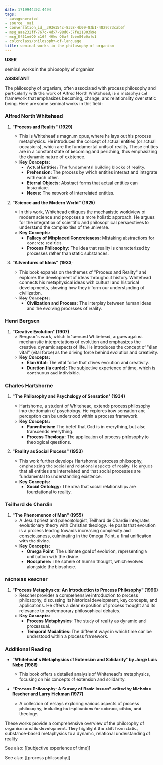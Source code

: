 ```yaml
---
date: 1719944302.4494
tags:
- autogenerated
- source__oai
- conversation_id__3936154c-8378-4b09-83b1-4829d73cab5f
- msg_aaa232ff-767c-4d57-98d0-37fe21803b9e
- msg_5f81ed90-c164-49bc-98af-8bbe56e0a4c1
- colorclass/philosophy-of-language
title: seminal works in the philosophy of organism
---
```


**USER**

seminal works in the philosophy of organism


**ASSISTANT**

The philosophy of organism, often associated with process philosophy and particularly with the work of Alfred North Whitehead, is a metaphysical framework that emphasizes becoming, change, and relationality over static being. Here are some seminal works in this field:

### Alfred North Whitehead

1. **"Process and Reality" (1929)**
   - This is Whitehead's magnum opus, where he lays out his process metaphysics. He introduces the concept of actual entities (or actual occasions), which are the fundamental units of reality. These entities are in a constant state of becoming and perishing, thus emphasizing the dynamic nature of existence.
   - **Key Concepts:**
     - **Actual Entities:** The fundamental building blocks of reality.
     - **Prehension:** The process by which entities interact and integrate with each other.
     - **Eternal Objects:** Abstract forms that actual entities can instantiate.
     - **Nexus:** The network of interrelated entities.

2. **"Science and the Modern World" (1925)**
   - In this work, Whitehead critiques the mechanistic worldview of modern science and proposes a more holistic approach. He argues for the integration of scientific and philosophical perspectives to understand the complexities of the universe.
   - **Key Concepts:**
     - **Fallacy of Misplaced Concreteness:** Mistaking abstractions for concrete realities.
     - **Process Philosophy:** The idea that reality is characterized by processes rather than static substances.

3. **"Adventures of Ideas" (1933)**
   - This book expands on the themes of "Process and Reality" and explores the development of ideas throughout history. Whitehead connects his metaphysical ideas with cultural and historical developments, showing how they inform our understanding of civilization.
   - **Key Concepts:**
     - **Civilization and Process:** The interplay between human ideas and the evolving processes of reality.

### Henri Bergson

1. **"Creative Evolution" (1907)**
   - Bergson's work, which influenced Whitehead, argues against mechanistic interpretations of evolution and emphasizes the creative, dynamic aspects of life. He introduces the concept of "élan vital" (vital force) as the driving force behind evolution and creativity.
   - **Key Concepts:**
     - **Élan Vital:** The vital force that drives evolution and creativity.
     - **Duration (la durée):** The subjective experience of time, which is continuous and indivisible.

### Charles Hartshorne

1. **"The Philosophy and Psychology of Sensation" (1934)**
   - Hartshorne, a student of Whitehead, extends process philosophy into the domain of psychology. He explores how sensation and perception can be understood within a process framework.
   - **Key Concepts:**
     - **Panentheism:** The belief that God is in everything, but also transcends everything.
     - **Process Theology:** The application of process philosophy to theological questions.

2. **"Reality as Social Process" (1953)**
   - This work further develops Hartshorne's process philosophy, emphasizing the social and relational aspects of reality. He argues that all entities are interrelated and that social processes are fundamental to understanding existence.
   - **Key Concepts:**
     - **Social Ontology:** The idea that social relationships are foundational to reality.

### Teilhard de Chardin

1. **"The Phenomenon of Man" (1955)**
   - A Jesuit priest and paleontologist, Teilhard de Chardin integrates evolutionary theory with Christian theology. He posits that evolution is a process leading towards increasing complexity and consciousness, culminating in the Omega Point, a final unification with the divine.
   - **Key Concepts:**
     - **Omega Point:** The ultimate goal of evolution, representing a unification with the divine.
     - **Noosphere:** The sphere of human thought, which evolves alongside the biosphere.

### Nicholas Rescher

1. **"Process Metaphysics: An Introduction to Process Philosophy" (1996)**
   - Rescher provides a comprehensive introduction to process philosophy, discussing its historical development, key concepts, and applications. He offers a clear exposition of process thought and its relevance to contemporary philosophical debates.
   - **Key Concepts:**
     - **Process Metaphysics:** The study of reality as dynamic and processual.
     - **Temporal Modalities:** The different ways in which time can be understood within a process framework.

### Additional Reading

- **"Whitehead's Metaphysics of Extension and Solidarity" by Jorge Luis Nobo (1986)**
  - This book offers a detailed analysis of Whitehead's metaphysics, focusing on his concepts of extension and solidarity.

- **"Process Philosophy: A Survey of Basic Issues" edited by Nicholas Rescher and Larry Hickman (1977)**
  - A collection of essays exploring various aspects of process philosophy, including its implications for science, ethics, and theology.

These works provide a comprehensive overview of the philosophy of organism and its development. They highlight the shift from static, substance-based metaphysics to a dynamic, relational understanding of reality.

See also: [[subjective experience of time]]


See also: [[process philosophy]]